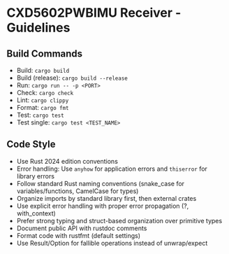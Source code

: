 # CXD5602PWBIMU Receiver - Guidelines

## Build Commands
- Build: `cargo build`
- Build (release): `cargo build --release`
- Run: `cargo run -- -p <PORT>`
- Check: `cargo check`
- Lint: `cargo clippy`
- Format: `cargo fmt`
- Test: `cargo test`
- Test single: `cargo test <TEST_NAME>`

## Code Style
- Use Rust 2024 edition conventions
- Error handling: Use `anyhow` for application errors and `thiserror` for library errors
- Follow standard Rust naming conventions (snake_case for variables/functions, CamelCase for types)
- Organize imports by standard library first, then external crates
- Use explicit error handling with proper error propagation (?, with_context)
- Prefer strong typing and struct-based organization over primitive types
- Document public API with rustdoc comments
- Format code with rustfmt (default settings)
- Use Result/Option for fallible operations instead of unwrap/expect